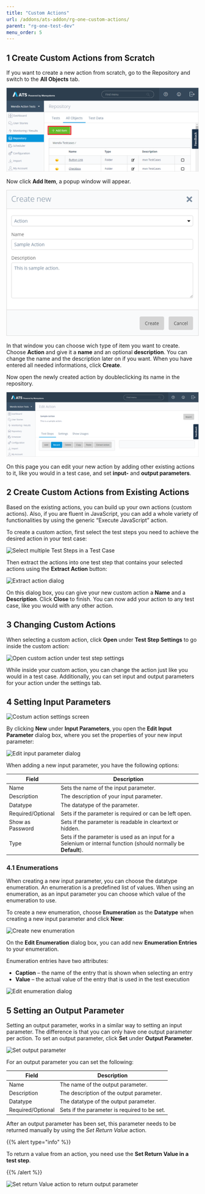 ```yaml
---
title: "Custom Actions"
url: /addons/ats-addon/rg-one-custom-actions/
parent: "rg-one-test-dev"
menu_order: 5
---
```


## 1 Create Custom Actions from Scratch

If you want to create a new action from scratch, go to the Repository and switch to the **All Objects** tab.

![Add Item button on Repository page](attachments/rg-one-test-dev/repository.png)

Now click **Add Item**, a popup window will appear.

![Create new Action](attachments/rg-one-test-dev/sampleaction.png)

In that window you can choose wich type of item you want to create.
Choose **Action** and give it a **name** and an optional **description**. You can change the name and the description later on if you want.
When you have entered all needed informations, click **Create**.

Now open the newly created action by doubleclicking its name in the repository.

![Edit Action page](attachments/rg-one-test-dev/editaction.png)

On this page you can edit your new action by adding other existing actions to it, like you would in a test case, and set **input-** and **output parameters**.

## 2 Create Custom Actions from Existing Actions

Based on the existing actions, you can build up your own actions (custom actions). Also, if you are fluent in JavaScript, you can add a whole variety of functionalities by using the generic “Execute JavaScript” action.

To create a custom action, first select the test steps you need to achieve the desired action in your test case:

![Select multiple Test Steps in a Test Case](attachments/rg-one-custom-actions/21168181.png)

Then extract the actions into one test step that contains your selected actions using the **Extract Action** button:

![Extract action dialog](attachments/rg-one-custom-actions/21168182.png)

On this dialog box, you can give your new custom action a **Name** and a **Description**. Click **Close** to finish. You can now add your action to any test case, like you would with any other action.

## 3 Changing Custom Actions

When selecting a custom action, click **Open** under **Test Step Settings** to go inside the custom action:

![Open custom action under test step settings](attachments/rg-one-custom-actions/21168183.png)

While inside your custom action, you can change the action just like you would in a test case. Additionally, you can set input and output parameters for your action under the settings tab.

## 4 Setting Input Parameters

![Costum action settings screen](attachments/rg-one-custom-actions/21168184.png)

By clicking **New** under **Input Parameters**, you open the **Edit Input Parameter** dialog box, where you set the properties of your new input parameter:

![Edit input parameter dialog](attachments/rg-one-custom-actions/21168185.png)

When adding a new input parameter, you have the following options:

Field | Description
--- | ---
Name | Sets the name of the input parameter.
Description | The description of your input parameter.
Datatype | The datatype of the parameter.
Required/Optional | Sets if the parameter is required or can be left open.
Show as Password | Sets if the parameter is readable in cleartext or hidden.
Type | Sets if the parameter is used as an input for a Selenium or internal function (should normally be **Default**).

### 4.1 Enumerations

When creating a new input parameter, you can choose the datatype enumeration. An enumeration is a predefined list of values. When using an enumeration, as an input parameter you can choose which value of the enumeration to use.

To create a new enumeration, choose **Enumeration** as the **Datatype** when creating a new input parameter and click **New**:

![Create new enumeration](attachments/rg-one-custom-actions/21168186.png)

On the **Edit Enumeration** dialog box, you can add new **Enumeration Entries** to your enumeration.

Enumeration entries have two attributes:

* **Caption** – the name of the entry that is shown when selecting an entry
* **Value** – the actual value of the entry that is used in the test execution

![Edit enumeration dialog](attachments/rg-one-custom-actions/21168187.png)

## 5 Setting an Output Parameter

Setting an output parameter, works in a similar way to setting an input parameter. The difference is that you can only have one output parameter per action. To set an output parameter, click **Set** under **Output Parameter**.

![Set output parameter](attachments/rg-one-custom-actions/21168188.png)

For an output parameter you can set the following:

Field | Description
--- | ---
Name | The name of the output parameter.
Description | The description of the output parameter.
Datatype | The datatype of the output parameter.
Required/Optional | Sets if the parameter is required to be set.

After an output parameter has been set, this parameter needs to be returned manually by using the _Set Return Value_ action.

{{% alert type="info" %}}

To return a value from an action, you need use the **Set Return Value in a test step**.

{{% /alert %}}

![Set return Value action to return output parameter](attachments/rg-one-custom-actions/21168189.png)
